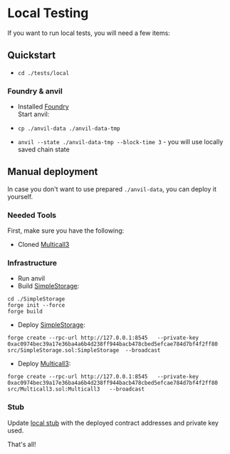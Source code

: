 # Local Testing

If you want to run local tests, you will need a few items:

## Quickstart

- `cd ./tests/local`

### Foundry & anvil

- Installed [Foundry](https://book.getfoundry.sh/getting-started/installation)  
   Start anvil:

- `cp ./anvil-data ./anvil-data-tmp`
- `anvil --state ./anvil-data-tmp --block-time 3` - you will use locally saved chain state

## Manual deployment

In case you don't want to use prepared `./anvil-data`, you can deploy it yourself.

### Needed Tools

First, make sure you have the following:

- Cloned [Multicall3](https://github.com/mds1/multicall3)

### Infrastructure

- Run anvil
- Build [SimpleStorage](SimpleStorage):

```shell
cd ./SimpleStorage
forge init --force
forge build
```

- Deploy [SimpleStorage](SimpleStorage):

```shell
forge create --rpc-url http://127.0.0.1:8545   --private-key 0xac0974bec39a17e36ba4a6b4d238ff944bacb478cbed5efcae784d7bf4f2ff80  src/SimpleStorage.sol:SimpleStorage  --broadcast
```

- Deploy [Multicall3](https://github.com/mds1/multicall3):

```shell
forge create --rpc-url http://127.0.0.1:8545   --private-key 0xac0974bec39a17e36ba4a6b4d238ff944bacb478cbed5efcae784d7bf4f2ff80  src/Multicall3.sol:Multicall3   --broadcast
```

### Stub

Update [local stub](local.stub.js) with the deployed contract addresses and private key used.

That's all!

